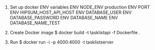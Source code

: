 1. Set up docker ENV variables
ENV NODE_ENV production
ENV PORT
ENV HIPSUM_HOST_API_HOST
ENV DATABASE_USER
ENV DATABASE_PASSWORD
ENV DATABASE_NAME
ENV DATABASE_NAME_TEST

2. Create Docker image
$ docker build -t tasklistapi -f Dockerfile .

3. Run
$ docker run -i -p 4000:4000 -t tasklistserver